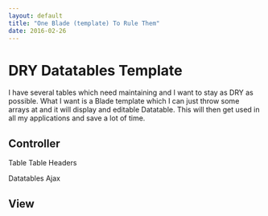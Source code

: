 ```yaml
---
layout: default
title: "One Blade (template) To Rule Them"
date: 2016-02-26
---
```


# DRY Datatables Template

I have several tables which need maintaining and I want to stay as DRY as possible. 
What I want is a Blade template which I can just throw some arrays at and it will display and editable Datatable.
This will then get used in all my applications and save a lot of time.


## Controller

Table
Table Headers

Datatables Ajax


## View
